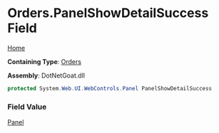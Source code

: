 # Orders\.PanelShowDetailSuccess Field

[Home](../../../../../../README.md)

**Containing Type**: [Orders](../README.md)

**Assembly**: DotNetGoat\.dll

```csharp
protected System.Web.UI.WebControls.Panel PanelShowDetailSuccess
```

### Field Value

[Panel](https://docs.microsoft.com/en-us/dotnet/api/system.web.ui.webcontrols.panel)


